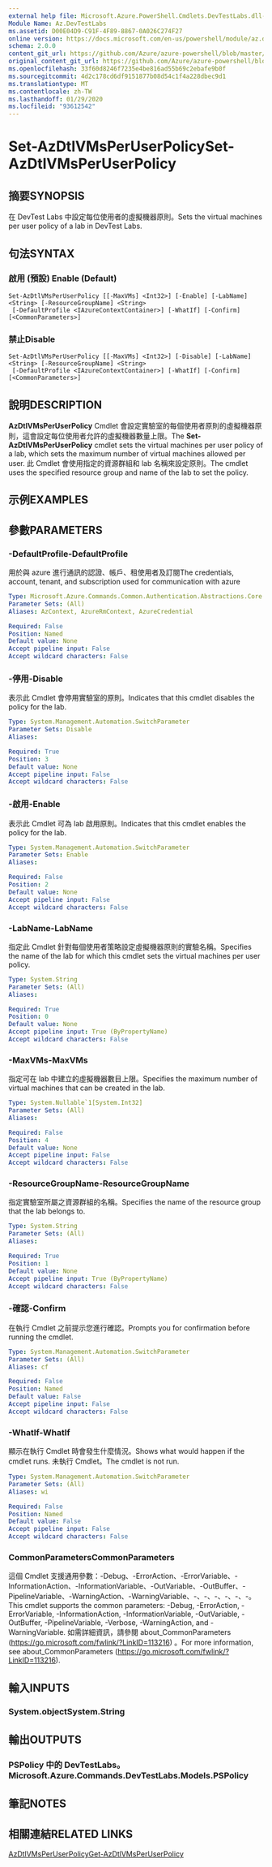```yaml
---
external help file: Microsoft.Azure.PowerShell.Cmdlets.DevTestLabs.dll-Help.xml
Module Name: Az.DevTestLabs
ms.assetid: D00E04D9-C91F-4F89-8867-0A026C274F27
online version: https://docs.microsoft.com/en-us/powershell/module/az.devtestlabs/set-azdtlvmsperuserpolicy
schema: 2.0.0
content_git_url: https://github.com/Azure/azure-powershell/blob/master/src/DevTestLabs/DevTestLabs/help/Set-AzDtlVMsPerUserPolicy.md
original_content_git_url: https://github.com/Azure/azure-powershell/blob/master/src/DevTestLabs/DevTestLabs/help/Set-AzDtlVMsPerUserPolicy.md
ms.openlocfilehash: 33f60d8246f7235e4be816ad55b69c2ebafe9b0f
ms.sourcegitcommit: 4d2c178cd6df9151877b08d54c1f4a228dbec9d1
ms.translationtype: MT
ms.contentlocale: zh-TW
ms.lasthandoff: 01/29/2020
ms.locfileid: "93612542"
---
```

# <span data-ttu-id="698c9-101">Set-AzDtlVMsPerUserPolicy</span><span class="sxs-lookup"><span data-stu-id="698c9-101">Set-AzDtlVMsPerUserPolicy</span></span>

## <span data-ttu-id="698c9-102">摘要</span><span class="sxs-lookup"><span data-stu-id="698c9-102">SYNOPSIS</span></span>
<span data-ttu-id="698c9-103">在 DevTest Labs 中設定每位使用者的虛擬機器原則。</span><span class="sxs-lookup"><span data-stu-id="698c9-103">Sets the virtual machines per user policy of a lab in DevTest Labs.</span></span>

## <span data-ttu-id="698c9-104">句法</span><span class="sxs-lookup"><span data-stu-id="698c9-104">SYNTAX</span></span>

### <span data-ttu-id="698c9-105">啟用 (預設) </span><span class="sxs-lookup"><span data-stu-id="698c9-105">Enable (Default)</span></span>
```
Set-AzDtlVMsPerUserPolicy [[-MaxVMs] <Int32>] [-Enable] [-LabName] <String> [-ResourceGroupName] <String>
 [-DefaultProfile <IAzureContextContainer>] [-WhatIf] [-Confirm] [<CommonParameters>]
```

### <span data-ttu-id="698c9-106">禁止</span><span class="sxs-lookup"><span data-stu-id="698c9-106">Disable</span></span>
```
Set-AzDtlVMsPerUserPolicy [[-MaxVMs] <Int32>] [-Disable] [-LabName] <String> [-ResourceGroupName] <String>
 [-DefaultProfile <IAzureContextContainer>] [-WhatIf] [-Confirm] [<CommonParameters>]
```

## <span data-ttu-id="698c9-107">說明</span><span class="sxs-lookup"><span data-stu-id="698c9-107">DESCRIPTION</span></span>
<span data-ttu-id="698c9-108">**AzDtlVMsPerUserPolicy** Cmdlet 會設定實驗室的每個使用者原則的虛擬機器原則，這會設定每位使用者允許的虛擬機器數量上限。</span><span class="sxs-lookup"><span data-stu-id="698c9-108">The **Set-AzDtlVMsPerUserPolicy** cmdlet sets the virtual machines per user policy of a lab, which sets the maximum number of virtual machines allowed per user.</span></span>
<span data-ttu-id="698c9-109">此 Cmdlet 會使用指定的資源群組和 lab 名稱來設定原則。</span><span class="sxs-lookup"><span data-stu-id="698c9-109">The cmdlet uses the specified resource group and name of the lab to set the policy.</span></span>

## <span data-ttu-id="698c9-110">示例</span><span class="sxs-lookup"><span data-stu-id="698c9-110">EXAMPLES</span></span>

## <span data-ttu-id="698c9-111">參數</span><span class="sxs-lookup"><span data-stu-id="698c9-111">PARAMETERS</span></span>

### <span data-ttu-id="698c9-112">-DefaultProfile</span><span class="sxs-lookup"><span data-stu-id="698c9-112">-DefaultProfile</span></span>
<span data-ttu-id="698c9-113">用於與 azure 進行通訊的認證、帳戶、租使用者及訂閱</span><span class="sxs-lookup"><span data-stu-id="698c9-113">The credentials, account, tenant, and subscription used for communication with azure</span></span>

```yaml
Type: Microsoft.Azure.Commands.Common.Authentication.Abstractions.Core.IAzureContextContainer
Parameter Sets: (All)
Aliases: AzContext, AzureRmContext, AzureCredential

Required: False
Position: Named
Default value: None
Accept pipeline input: False
Accept wildcard characters: False
```

### <span data-ttu-id="698c9-114">-停用</span><span class="sxs-lookup"><span data-stu-id="698c9-114">-Disable</span></span>
<span data-ttu-id="698c9-115">表示此 Cmdlet 會停用實驗室的原則。</span><span class="sxs-lookup"><span data-stu-id="698c9-115">Indicates that this cmdlet disables the policy for the lab.</span></span>

```yaml
Type: System.Management.Automation.SwitchParameter
Parameter Sets: Disable
Aliases:

Required: True
Position: 3
Default value: None
Accept pipeline input: False
Accept wildcard characters: False
```

### <span data-ttu-id="698c9-116">-啟用</span><span class="sxs-lookup"><span data-stu-id="698c9-116">-Enable</span></span>
<span data-ttu-id="698c9-117">表示此 Cmdlet 可為 lab 啟用原則。</span><span class="sxs-lookup"><span data-stu-id="698c9-117">Indicates that this cmdlet enables the policy for the lab.</span></span>

```yaml
Type: System.Management.Automation.SwitchParameter
Parameter Sets: Enable
Aliases:

Required: False
Position: 2
Default value: None
Accept pipeline input: False
Accept wildcard characters: False
```

### <span data-ttu-id="698c9-118">-LabName</span><span class="sxs-lookup"><span data-stu-id="698c9-118">-LabName</span></span>
<span data-ttu-id="698c9-119">指定此 Cmdlet 針對每個使用者策略設定虛擬機器原則的實驗名稱。</span><span class="sxs-lookup"><span data-stu-id="698c9-119">Specifies the name of the lab for which this cmdlet sets the virtual machines per user policy.</span></span>

```yaml
Type: System.String
Parameter Sets: (All)
Aliases:

Required: True
Position: 0
Default value: None
Accept pipeline input: True (ByPropertyName)
Accept wildcard characters: False
```

### <span data-ttu-id="698c9-120">-MaxVMs</span><span class="sxs-lookup"><span data-stu-id="698c9-120">-MaxVMs</span></span>
<span data-ttu-id="698c9-121">指定可在 lab 中建立的虛擬機器數目上限。</span><span class="sxs-lookup"><span data-stu-id="698c9-121">Specifies the maximum number of virtual machines that can be created in the lab.</span></span>

```yaml
Type: System.Nullable`1[System.Int32]
Parameter Sets: (All)
Aliases:

Required: False
Position: 4
Default value: None
Accept pipeline input: False
Accept wildcard characters: False
```

### <span data-ttu-id="698c9-122">-ResourceGroupName</span><span class="sxs-lookup"><span data-stu-id="698c9-122">-ResourceGroupName</span></span>
<span data-ttu-id="698c9-123">指定實驗室所屬之資源群組的名稱。</span><span class="sxs-lookup"><span data-stu-id="698c9-123">Specifies the name of the resource group that the lab belongs to.</span></span>

```yaml
Type: System.String
Parameter Sets: (All)
Aliases:

Required: True
Position: 1
Default value: None
Accept pipeline input: True (ByPropertyName)
Accept wildcard characters: False
```

### <span data-ttu-id="698c9-124">-確認</span><span class="sxs-lookup"><span data-stu-id="698c9-124">-Confirm</span></span>
<span data-ttu-id="698c9-125">在執行 Cmdlet 之前提示您進行確認。</span><span class="sxs-lookup"><span data-stu-id="698c9-125">Prompts you for confirmation before running the cmdlet.</span></span>

```yaml
Type: System.Management.Automation.SwitchParameter
Parameter Sets: (All)
Aliases: cf

Required: False
Position: Named
Default value: False
Accept pipeline input: False
Accept wildcard characters: False
```

### <span data-ttu-id="698c9-126">-WhatIf</span><span class="sxs-lookup"><span data-stu-id="698c9-126">-WhatIf</span></span>
<span data-ttu-id="698c9-127">顯示在執行 Cmdlet 時會發生什麼情況。</span><span class="sxs-lookup"><span data-stu-id="698c9-127">Shows what would happen if the cmdlet runs.</span></span>
<span data-ttu-id="698c9-128">未執行 Cmdlet。</span><span class="sxs-lookup"><span data-stu-id="698c9-128">The cmdlet is not run.</span></span>

```yaml
Type: System.Management.Automation.SwitchParameter
Parameter Sets: (All)
Aliases: wi

Required: False
Position: Named
Default value: False
Accept pipeline input: False
Accept wildcard characters: False
```

### <span data-ttu-id="698c9-129">CommonParameters</span><span class="sxs-lookup"><span data-stu-id="698c9-129">CommonParameters</span></span>
<span data-ttu-id="698c9-130">這個 Cmdlet 支援通用參數：-Debug、-ErrorAction、-ErrorVariable、-InformationAction、-InformationVariable、-OutVariable、-OutBuffer、-PipelineVariable、-WarningAction、-WarningVariable、-、-、-、-、-、-。</span><span class="sxs-lookup"><span data-stu-id="698c9-130">This cmdlet supports the common parameters: -Debug, -ErrorAction, -ErrorVariable, -InformationAction, -InformationVariable, -OutVariable, -OutBuffer, -PipelineVariable, -Verbose, -WarningAction, and -WarningVariable.</span></span> <span data-ttu-id="698c9-131">如需詳細資訊，請參閱 about_CommonParameters (https://go.microsoft.com/fwlink/?LinkID=113216) 。</span><span class="sxs-lookup"><span data-stu-id="698c9-131">For more information, see about_CommonParameters (https://go.microsoft.com/fwlink/?LinkID=113216).</span></span>

## <span data-ttu-id="698c9-132">輸入</span><span class="sxs-lookup"><span data-stu-id="698c9-132">INPUTS</span></span>

### <span data-ttu-id="698c9-133">System.object</span><span class="sxs-lookup"><span data-stu-id="698c9-133">System.String</span></span>

## <span data-ttu-id="698c9-134">輸出</span><span class="sxs-lookup"><span data-stu-id="698c9-134">OUTPUTS</span></span>

### <span data-ttu-id="698c9-135">PSPolicy 中的 DevTestLabs。</span><span class="sxs-lookup"><span data-stu-id="698c9-135">Microsoft.Azure.Commands.DevTestLabs.Models.PSPolicy</span></span>

## <span data-ttu-id="698c9-136">筆記</span><span class="sxs-lookup"><span data-stu-id="698c9-136">NOTES</span></span>

## <span data-ttu-id="698c9-137">相關連結</span><span class="sxs-lookup"><span data-stu-id="698c9-137">RELATED LINKS</span></span>

[<span data-ttu-id="698c9-138">AzDtlVMsPerUserPolicy</span><span class="sxs-lookup"><span data-stu-id="698c9-138">Get-AzDtlVMsPerUserPolicy</span></span>](./Get-AzDtlVMsPerUserPolicy.md)


